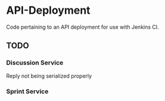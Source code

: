 # API-Deployment
Code pertaining to an API deployment for use with Jenkins CI.

## TODO

### Discussion Service

Reply not being serialized properly

### Sprint Service